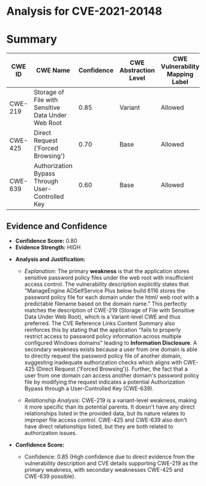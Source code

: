 # Analysis for CVE-2021-20148

# Summary
| CWE ID | CWE Name | Confidence | CWE Abstraction Level | CWE Vulnerability Mapping Label | CWE-Vulnerability Mapping Notes |
|---|---|---|---|---|---|
| CWE-219 | Storage of File with Sensitive Data Under Web Root | 0.85 | Variant | Allowed | Primary CWE |
| CWE-425 | Direct Request ('Forced Browsing') | 0.70 | Base | Allowed | Secondary Candidate |
| CWE-639 | Authorization Bypass Through User-Controlled Key | 0.60 | Base | Allowed | Secondary Candidate |

## Evidence and Confidence

*   **Confidence Score:** 0.80
*   **Evidence Strength:** HIGH

- **Analysis and Justification:**  
  - *Explanation:* The primary **weakness** is that the application stores sensitive password policy files under the web root with insufficient access control. The vulnerability description explicitly states that "ManageEngine ADSelfService Plus below build 6116 stores the password policy file for each domain under the html/ web root with a predictable filename based on the domain name." This perfectly matches the description of CWE-219 (Storage of File with Sensitive Data Under Web Root), which is a Variant-level CWE and thus preferred. The CVE Reference Links Content Summary also reinforces this by stating that the application "fails to properly restrict access to password policy information across multiple configured Windows domains" leading to **Information Disclosure**. A secondary weakness exists because a user from one domain is able to directly request the password policy file of another domain, suggesting inadequate authorization checks which aligns with CWE-425 (Direct Request ('Forced Browsing')). Further, the fact that a user from one domain can access another domain's password policy file by modifying the request indicates a potential Authorization Bypass through a User-Controlled Key (CWE-639).

  - *Relationship Analysis:* CWE-219 is a variant-level weakness, making it more specific than its potential parents. It doesn't have any direct relationships listed in the provided data, but its nature relates to improper file access control. CWE-425 and CWE-639 also don't have direct relationships listed, but they are both related to authorization issues.

- **Confidence Score:**
  - Confidence: 0.85 (High confidence due to direct evidence from the vulnerability description and CVE details supporting CWE-219 as the primary weakness, with secondary weaknesses CWE-425 and CWE-639 possible).